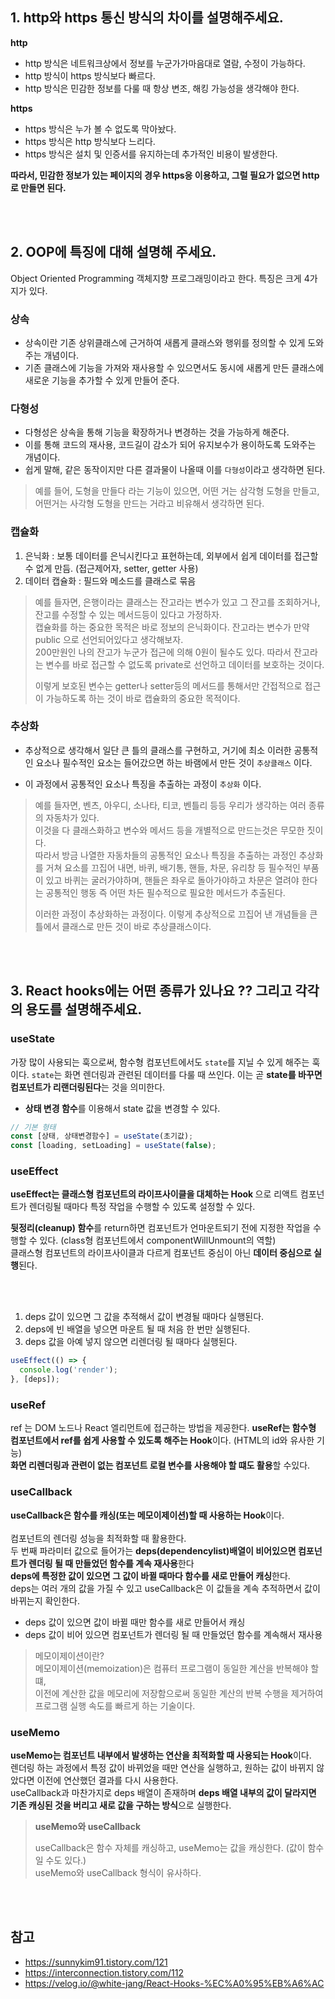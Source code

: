 ## 1. http와 https 통신 방식의 차이를 설명해주세요.

<b>http</b>

- http 방식은 네트워크상에서 정보를 누군가가마음대로 열람, 수정이 가능하다.
- http 방식이 https 방식보다 빠르다.
- http 방식은 민감한 정보를 다룰 때 항상 변조, 해킹 가능성을 생각해야 한다.

<b>https</b>

- https 방식은 누가 볼 수 없도록 막아놨다.
- https 방식은 http 방식보다 느리다.
- https 방식은 설치 및 인증서를 유지하는데 추가적인 비용이 발생한다.

<b>따라서, 민감한 정보가 있는 페이지의 경우 https응 이용하고, 그럴 필요가 없으면 http로 만들면 된다.</b>

<br />

<br />

## 2. OOP에 특징에 대해 설명해 주세요.

Object Oriented Programming 객체지향 프로그래밍이라고 한다. 특징은 크게 4가지가 있다.

### 상속

- 상속이란 기존 상위클래스에 근거하여 새롭게 클래스와 행위를 정의할 수 있게 도와주는 개념이다.
- 기존 클래스에 기능을 가져와 재사용할 수 있으면서도 동시에 새롭게 만든 클래스에 새로운 기능을 추가할 수 있게 만들어 준다.

### 다형성

- 다형성은 상속을 통해 기능을 확장하거나 변경하는 것을 가능하게 해준다.
- 이를 통해 코드의 재사용, 코드길이 감소가 되어 유지보수가 용이하도록 도와주는 개념이다.
- 쉽게 말해, 같은 동작이지만 다른 결과물이 나올때 이를 `다형성`이라고 생각하면 된다.

> 예를 들어, 도형을 만들다 라는 기능이 있으면, 어떤 거는 삼각형 도형을 만들고, 어떤거는 사각형 도형을 만드는 거라고 비유해서 생각하면 된다.

### 캡슐화

1. 은닉화 : 보통 데이터를 은닉시킨다고 표현하는데, 외부에서 쉽게 데이터를 접근할 수 없게 만듬. (접근제어자, setter, getter 사용)
2. 데이터 캡슐화 : 필드와 메소드를 클래스로 묶음

> 예를 들자면, 은행이라는 클래스는 잔고라는 변수가 있고 그 잔고를 조회하거나, 잔고를 수정할 수 있는 메서드등이 있다고 가정하자.  
> 캡슐화를 하는 중요한 목적은 바로 정보의 은닉화이다. 잔고라는 변수가 만약 public 으로 선언되어있다고 생각해보자.  
> 200만원인 나의 잔고가 누군가 접근에 의해 0원이 될수도 있다. 따라서 잔고라는 변수를 바로 접근할 수 없도록 private로 선언하고 데이터를 보호하는 것이다.
>
> 이렇게 보호된 변수는 getter나 setter등의 메서드를 통해서만 간접적으로 접근이 가능하도록 하는 것이 바로 캡슐화의 중요한 목적이다.

### 추상화

- 추상적으로 생각해서 일단 큰 틀의 클래스를 구현하고, 거기에 최소 이러한 공통적인 요소나 필수적인 요소는 들어갔으면 하는 바램에서 만든 것이 `추상클래스` 이다.

- 이 과정에서 공통적인 요소나 특징을 추출하는 과정이 `추상화` 이다.

> 예를 들자면, 벤츠, 아우디, 소나타, 티코, 벤틀리 등등 우리가 생각하는 여러 종류의 자동차가 있다.  
> 이것을 다 클래스화하고 변수와 메서드 등을 개별적으로 만드는것은 무모한 짓이다.  
> 따라서 방금 나열한 자동차들의 공통적인 요소나 특징을 추출하는 과정인 추상화를 거쳐 요소를 끄집어 내면, 바퀴, 배기통, 핸들, 차문, 유리창 등 필수적인 부품이 있고 바퀴는 굴러가야하며, 핸들은 좌우로 돌아가야하고 차문은 열려야 한다는 공통적인 행동 즉 어떤 차든 필수적으로 필요한 메서드가 추출된다.
>
> 이러한 과정이 추상화하는 과정이다. 이렇게 추상적으로 끄집어 낸 개념들을 큰 틀에서 클래스로 만든 것이 바로 추상클래스이다.

<br />

<br />

## 3. React hooks에는 어떤 종류가 있나요 ?? 그리고 각각의 용도를 설명해주세요.

### useState

가장 많이 사용되는 훅으로써, 함수형 컴포넌트에서도 `state`를 지닐 수 있게 해주는 훅이다. `state`는 화면 렌더링과 관련된 데이터를 다룰 때 쓰인다. 이는 곧 <b>state를 바꾸면 컴포넌트가 리랜더링된다</b>는 것을 의미한다.

- <b>상태 변경 함수</b>를 이용해서 state 값을 변경할 수 있다.

```jsx
// 기본 형태
const [상태, 상태변경함수] = useState(초기값);
const [loading, setLoading] = useState(false);
```

### useEffect

<b> useEffect는 클래스형 컴포넌트의 라이프사이클을 대체하는 Hook </b> 으로 리액트 컴포넌트가 렌더링될 때마다 특정 작업을 수행할 수 있도록 설정할 수 있다.<br />

<b>뒷정리(cleanup) 함수</b>를 return하면 컴포넌트가 언마운트되기 전에 지정한 작업을 수행할 수 있다. (class형 컴포넌트에서 componentWillUnmount의 역할)<br />
클래스형 컴포넌트의 라이프사이클과 다르게 컴포넌트 중심이 아닌 <b>데이터 중심으로 실행</b>된다.

<br />

<br />

1. deps 값이 있으면 그 값을 추적해서 값이 변경될 때마다 실행된다.
2. deps에 빈 배열을 넣으면 마운트 될 때 처음 한 번만 실행된다.
3. deps 값을 아예 넣지 않으면 리렌더링 될 때마다 실행된다.

```jsx
useEffect(() => {
  console.log('render');
}, [deps]);
```

### useRef

ref 는 DOM 노드나 React 엘리먼트에 접근하는 방법을 제공한다. <b>useRef는 함수형 컴포넌트에서 ref를 쉽게 사용할 수 있도록 해주는 Hook</b>이다. (HTML의 id와 유사한 기능)  
<b>화면 리렌더링과 관련이 없는 컴포넌트 로컬 변수를 사용해야 할 떄도 활용</b>할 수있다.

### useCallback

<b>useCallback은 함수를 캐싱(또는 메모이제이션)할 때 사용하는 Hook</b>이다.<br />  
컴포넌트의 렌더링 성능을 최적화할 때 활용한다. <br />
두 번째 파라미터 값으로 들어가는 <b>deps(dependencylist)배열이 비어있으면 컴포넌트가 렌더링 될 때 만들었던 함수를 계속 재사용</b>한다 <br />
<b>deps에 특정한 값이 있으면 그 값이 바뀔 때마다 함수를 새로 만들어 캐싱</b>한다.<br/>
deps는 여러 개의 값을 가질 수 있고 useCallback은 이 값들을 계속 추적하면서 값이 바뀌는지 확인한다.

- deps 값이 있으면 값이 바뀔 때만 함수를 새로 만들어서 캐싱
- deps 값이 비어 있으면 컴포넌트가 렌더링 될 때 만들었던 함수를 계속해서 재사용

> 메모이제이션이란?  
> 메모이제이션(memoization)은 컴퓨터 프로그램이 동일한 계산을 반복해야 할 떄,  
> 이전에 계산한 값을 메모리에 저장함으로써 동일한 계산의 반복 수행을 제거하여 프로그램 실행 속도를 빠르게 하는 기술이다.

### useMemo

<b>useMemo는 컴포넌트 내부에서 발생하는 연산을 최적화할 때 사용되는 Hook</b>이다.<br />
렌더링 하는 과정에서 특정 값이 바뀌었을 때만 연산을 실행하고, 원하는 값이 바뀌지 않았다면 이전에 연산했던 결과를 다시 사용한다. <br />
useCallback과 마찬가지로 deps 배열이 존재하며 <b>deps 배열 내부의 값이 달라지면 기존 캐싱된 것을 버리고 새로 값을 구하는 방식</b>으로 실행한다.

> <b>useMemo와 useCallback</b>  
>
> useCallback은 함수 자체를 캐싱하고, useMemo는 값을 캐싱한다. (값이 함수일 수도 있다.)  
> useMemo와 useCallback 형식이 유사하다.

<br />

<br />

## 참고

- https://sunnykim91.tistory.com/121
- https://interconnection.tistory.com/112
- https://velog.io/@white-jang/React-Hooks-%EC%A0%95%EB%A6%AC
